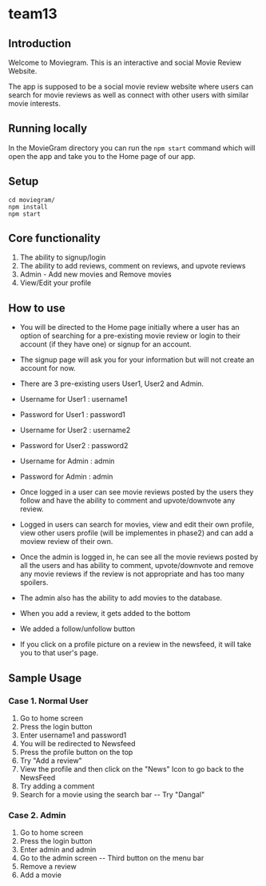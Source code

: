 # team13

## Introduction
Welcome to Moviegram. This is an interactive and social Movie Review Website.

The app is supposed to be a social movie review website where users can search for movie reviews as well as connect with other users with similar movie interests. 

## Running locally
In the MovieGram directory you can run the `npm start` command which will open the app and take you to the Home page of our app. 

## Setup
```
cd moviegram/
npm install
npm start
```
## Core functionality
1. The ability to signup/login
2. The ability to add reviews, comment on reviews, and upvote reviews
3. Admin - Add new movies and Remove movies
4. View/Edit your profile

## How to use
* You will be directed to the Home page initially where a user has an option of searching for a pre-existing movie review or login to their account (if they have one) or signup for an account. 
* The signup page will ask you for your information but will not create an account for now.
* There are 3 pre-existing users User1, User2 and Admin.
* Username for User1 : username1
* Password for User1 : password1
* Username for User2 : username2
* Password for User2 : password2
* Username for Admin : admin
* Password for Admin : admin

* Once logged in a user can see movie reviews posted by the users they follow and have the ability to comment and upvote/downvote any review.
* Logged in users can search for movies, view and edit their own profile, view other users profile (will be implementes in phase2) and can add a moview review of their own.

* Once the admin is logged in, he can see all the movie reviews posted by all the users and has ability to comment, upvote/downvote and remove any movie reviews if the review is not appropriate and has too many spoilers.
* The admin also has the ability to add movies to the database.
* When you add a review, it gets added to the bottom
* We added a follow/unfollow button
* If you click on a profile picture on a review in the newsfeed, it will take you to that user's page.
## Sample Usage
### Case 1. Normal User
1. Go to home screen
2. Press the login button
3. Enter username1 and password1
4. You will be redirected to Newsfeed
5. Press the profile button on the top
6. Try "Add a review"
7. View the profile and then click on the "News" Icon to go back to the NewsFeed
8. Try adding a comment
9. Search for a movie using the search bar -- Try "Dangal"
### Case 2. Admin
1. Go to home screen
2. Press the login button
3. Enter admin and admin
4. Go to the admin screen -- Third button on the menu bar
5. Remove a review
6. Add a movie

